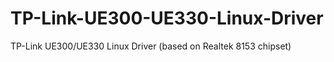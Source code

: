# TP-Link-UE300-UE330-Linux-Driver
TP-Link UE300/UE330 Linux Driver (based on Realtek 8153 chipset)

